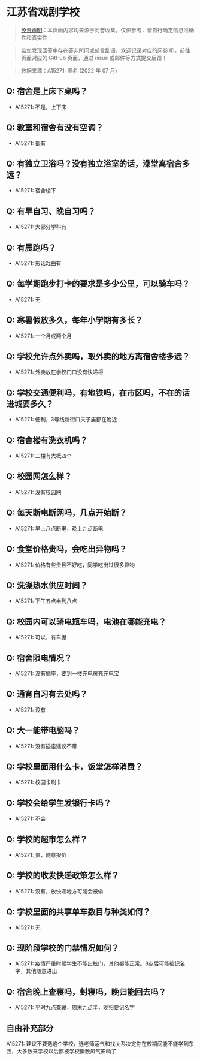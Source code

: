 # 江苏省戏剧学校

> [免责声明](https://colleges.chat/#_3)：本页面内容均来源于问卷收集，仅供参考，请自行确定信息准确性和真实性！

> 若您发现回答中存在答非所问或胡言乱语，欢迎记录对应的问卷 ID，前往页面对应的 GitHub 页面，通过 issue 或邮件等方式提交反馈！

> 数据来源：A15271: 匿名 (2022 年 07 月)

## Q: 宿舍是上床下桌吗？

- A15271: 不是，上下床

## Q: 教室和宿舍有没有空调？

- A15271: 都有

## Q: 有独立卫浴吗？没有独立浴室的话，澡堂离宿舍多远？

- A15271: 宿舍楼下

## Q: 有早自习、晚自习吗？

- A15271: 大部分学科有

## Q: 有晨跑吗？

- A15271: 影话戏曲有

## Q: 每学期跑步打卡的要求是多少公里，可以骑车吗？

- A15271: 无

## Q: 寒暑假放多久，每年小学期有多长？

- A15271: 一个月或两个月

## Q: 学校允许点外卖吗，取外卖的地方离宿舍楼多远？

- A15271: 外卖放在学校门口没有快递柜

## Q: 学校交通便利吗，有地铁吗，在市区吗，不在的话进城要多久？

- A15271: 便利，3号线新街口夫子庙都在附近

## Q: 宿舍楼有洗衣机吗？

- A15271: 二楼有大概四个

## Q: 校园网怎么样？

- A15271: 没有校园网

## Q: 每天断电断网吗，几点开始断？

- A15271: 早上八点断电，晚上九点断电

## Q: 食堂价格贵吗，会吃出异物吗？

- A15271: 价格有些贵且不好吃，同学吃出过很多异物

## Q: 洗澡热水供应时间？

- A15271: 下午五点半到八点

## Q: 校园内可以骑电瓶车吗，电池在哪能充电？

- A15271: 可以，有车棚

## Q: 宿舍限电情况？

- A15271: 没有插座，要到一楼充电房充充电宝

## Q: 通宵自习有去处吗？

- A15271: 没有

## Q: 大一能带电脑吗？

- A15271: 没有插座建议不带

## Q: 学校里面用什么卡，饭堂怎样消费？

- A15271: 校园卡刷卡

## Q: 学校会给学生发银行卡吗？

- A15271: 不会

## Q: 学校的超市怎么样？

- A15271: 贵，随意报价

## Q: 学校的收发快递政策怎么样？

- A15271: 没有，放快递地方可能会被偷

## Q: 学校里面的共享单车数目与种类如何？

- A15271: 无

## Q: 现阶段学校的门禁情况如何？

- A15271: 疫情严重时候学生不能出校门，其他都能正常。8点后可能被记名字，其他随意进出

## Q: 宿舍晚上查寝吗，封寝吗，晚归能回去吗？

- A15271: 平时九点查寝，周末九点半，晚归要记名字

## 自由补充部分

A15271: 建议不要选这个学校，选老师运气和找关系决定你在校期间能不能学到东西，大多数来学校以后都被学校懒散风气影响了